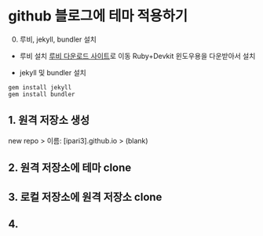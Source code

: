 # github 블로그에 테마 적용하기
0. 루비, jekyll, bundler 설치
- 루비 설치
[루비 다운로드 사이트](https://rubyinstaller.org/downloads/)로 이동
Ruby+Devkit 윈도우용을 다운받아서 설치

- jekyll 및 bundler 설치
```
gem install jekyll
gem install bundler
```

## 1. 원격 저장소 생성
new repo > 이름: \[ipari3].github.io > (blank)

## 2. 원격 저장소에 테마 clone

## 3. 로컬 저장소에 원격 저장소 clone

## 4. 
